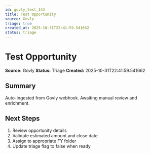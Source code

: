 ```yaml
---
id: govly_test_143
title: Test Opportunity
source: Govly
triage: true
created_at: 2025-10-31T22:41:59.541662
status: triage
---
```


# Test Opportunity

**Source:** Govly
**Status:** Triage
**Created:** 2025-10-31T22:41:59.541662

## Summary

Auto-ingested from Govly webhook. Awaiting manual review and enrichment.

## Next Steps

1. Review opportunity details
2. Validate estimated amount and close date
3. Assign to appropriate FY folder
4. Update triage flag to false when ready
